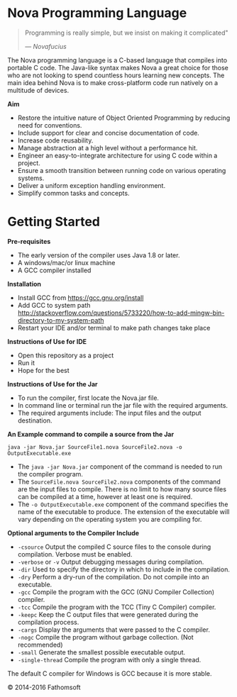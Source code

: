 Nova Programming Language
===========================

> Programming is really simple, but we insist on making it complicated"
> 
> &mdash; <cite>Novafucius</cite>

The Nova programming language is a C-based language that compiles into portable C code. The Java-like syntax makes Nova a great choice for those who are not looking to spend countless hours learning new concepts. The main idea behind Nova is to make cross-platform code run natively on a multitude of devices.

__Aim__

  * Restore the intuitive nature of Object Oriented Programming by reducing need for conventions.
  * Include support for clear and concise documentation of code.
  * Increase code reusability.
  * Manage abstraction at a high level without a performance hit.
  * Engineer an easy-to-integrate architecture for using C code within a project.
  * Ensure a smooth transition between running code on various operating systems.
  * Deliver a uniform exception handling environment.
  * Simplify common tasks and concepts.

Getting Started
===============

__Pre-requisites__

  * The early version of the compiler uses Java 1.8 or later.
  * A windows/mac/or linux machine
  * A GCC compiler installed

__Installation__

* Install GCC from https://gcc.gnu.org/install
* Add GCC to system path http://stackoverflow.com/questions/5733220/how-to-add-mingw-bin-directory-to-my-system-path
* Restart your IDE and/or terminal to make path changes take place

__Instructions of Use for IDE__

* Open this repository as a project
* Run it
* Hope for the best

__Instructions of Use for the Jar__

  * To run the compiler, first locate the Nova.jar file.
  * In command line or terminal run the jar file with the required arguments.
  * The required arguments include: The input files and the output destination.

__An Example command to compile a source from the Jar__

`java -jar Nova.jar SourceFile1.nova SourceFile2.nova -o OutputExecutable.exe`

  * The `java -jar Nova.jar` component of the command is needed to run the compiler program.
  * The `SourceFile.nova SourceFile2.nova` components of the command are the input files to compile. There is no limit to how many source files can be compiled at a time, however at least one is required.
  * The `-o OutputExecutable.exe` component of the command specifies the name of the executable to produce. The extension of the executable will vary depending on the operating system you are compiling for.

__Optional arguments to the Compiler Include__

  * `-csource` Output the compiled C source files to the console during compilation. Verbose must be enabled.
  * `-verbose` or `-v` Output debugging messages during compilation.
  * `-dir` Used to specify the directory in which to include in the compilation.
  * `-dry` Perform a dry-run of the compilation. Do not compile into an executable.
  * `-gcc` Compile the program with the GCC (GNU Compiler Collection) compiler.
  * `-tcc` Compile the program with the TCC (Tiny C Compiler) compiler.
  * `-keepc` Keep the C output files that were generated during the compilation process.
  * `-cargs` Display the arguments that were passed to the C compiler.
  * `-nogc` Compile the program without garbage collection. (Not recommended)
  * `-small` Generate the smallest possible executable output.
  * `-single-thread` Compile the program with only a single thread.

The default C compiler for Windows is GCC because it is more stable.



© 2014-2016 Fathomsoft
